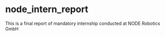 # node_intern_report

This is a final report of mandatory internship conducted at NODE Robotics GmbH

